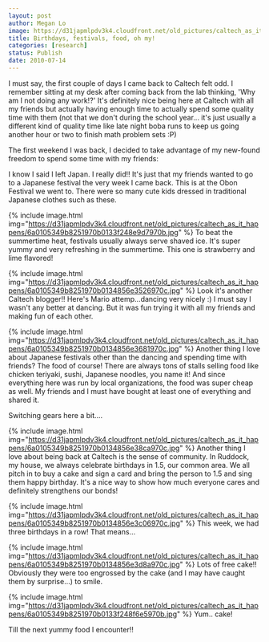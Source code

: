 ```yaml
---
layout: post
author: Megan Lo
image: https://d31japmlpdv3k4.cloudfront.net/old_pictures/caltech_as_it_happens/6a0105349b8251970b0133f248e727970b.jpg
title: Birthdays, festivals, food, oh my!
categories: [research]
status: Publish
date: 2010-07-14
---
```



I must say, the first couple of days I came back to Caltech felt odd. I remember sitting at my desk after coming back from the lab thinking, 'Why am I not doing any work!?' It's definitely nice being here at Caltech with all my friends but actually having enough time to actually spend some quality time with them (not that we don't during the school year... it's just usually a different kind of quality time like late night boba runs to keep us going another hour or two to finish math problem sets :P)

The first weekend I was back, I decided to take advantage of my new-found freedom to spend some time with my friends:

I know I said I left Japan. I really did!! It's just that my friends wanted to go to a Japanese festival the very week I came back. This is at the Obon Festival we went to. There were so many cute kids dressed in traditional Japanese clothes such as these.


{% include image.html img="https://d31japmlpdv3k4.cloudfront.net/old_pictures/caltech_as_it_happens/6a0105349b8251970b0133f248e9d7970b.jpg" %}
To beat the summertime heat, festivals usually always serve shaved ice. It's super yummy and very refreshing in the summertime. This one is strawberry and lime flavored!

{% include image.html img="https://d31japmlpdv3k4.cloudfront.net/old_pictures/caltech_as_it_happens/6a0105349b8251970b0134856e3526970c.jpg" %}
Look it's another Caltech blogger!! Here's Mario attemp...dancing very nicely :) I must say I wasn't any better at dancing. But it was fun trying it with all my friends and making fun of each other.


{% include image.html img="https://d31japmlpdv3k4.cloudfront.net/old_pictures/caltech_as_it_happens/6a0105349b8251970b0134856e3681970c.jpg" %}
Another thing I love about Japanese festivals other than the dancing and spending time with friends? The food of course! There are always tons of stalls selling food like chicken teriyaki, sushi, Japanese noodles, you name it! And since everything here was run by local organizations, the food was super cheap as well. My friends and I must have bought at least one of everything and shared it.

Switching gears here a bit....


{% include image.html img="https://d31japmlpdv3k4.cloudfront.net/old_pictures/caltech_as_it_happens/6a0105349b8251970b0134856e38ca970c.jpg" %}
Another thing I love about being back at Caltech is the sense of community. In Ruddock, my house, we always celebrate birthdays in 1.5, our common area. We all pitch in to buy a cake and sign a card and bring the person to 1.5 and sing them happy birthday. It's a nice way to show how much everyone cares and definitely strengthens our bonds!

{% include image.html img="https://d31japmlpdv3k4.cloudfront.net/old_pictures/caltech_as_it_happens/6a0105349b8251970b0134856e3c06970c.jpg" %}
<span style="text-decoration: none">This week, we had three birthdays in a row! That means...


{% include image.html img="https://d31japmlpdv3k4.cloudfront.net/old_pictures/caltech_as_it_happens/6a0105349b8251970b0134856e3d8a970c.jpg" %}
<span style="text-decoration: none">Lots of free cake!! Obviously they were too engrossed by the cake (and I may have caught them by surprise...) to smile.


{% include image.html img="https://d31japmlpdv3k4.cloudfront.net/old_pictures/caltech_as_it_happens/6a0105349b8251970b0133f248f6e5970b.jpg" %}
<span style="text-decoration: none">Yum.. cake!

<span style="text-decoration: none">Till the next yummy food I encounter!!

